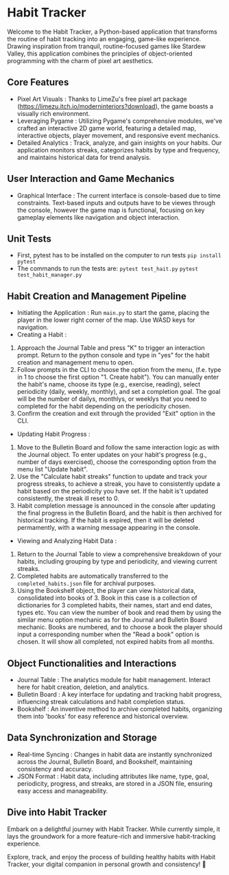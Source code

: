 # Habit Tracker

Welcome to the Habit Tracker, a Python-based application that transforms the routine of habit tracking into an engaging, game-like experience. Drawing inspiration from tranquil, routine-focused games like Stardew Valley, this application combines the principles of object-oriented programming with the charm of pixel art aesthetics.

## Core Features

-  Pixel Art Visuals : Thanks to LimeZu's free pixel art package (https://limezu.itch.io/moderninteriors?download), the game boasts a visually rich environment.
-  Leveraging Pygame : Utilizing Pygame's comprehensive modules, we've crafted an interactive 2D game world, featuring a detailed map, interactive objects, player movement, and responsive event mechanics.
-  Detailed Analytics : Track, analyze, and gain insights on your habits. Our application monitors streaks, categorizes habits by type and frequency, and maintains historical data for trend analysis.

## User Interaction and Game Mechanics

-  Graphical Interface : The current interface is console-based due to time constraints. Text-based inputs and outputs have to be viewes through the console, however the game map is functional, focusing on key gameplay elements like navigation and object interaction. 


## Unit Tests
- First, pytest has to be installed on the computer to run tests 
``` pip install pytest ```
- The commands to run the tests are:
``` pytest test_hait.py ```
``` pytest test_habit_manager.py ```



## Habit Creation and Management Pipeline

-  Initiating the Application : Run `main.py` to start the game, placing the player in the lower right corner of the map. Use WASD keys for navigation.
-  Creating a Habit :
  1. Approach the  Journal Table  and press "K" to trigger an interaction prompt. Return to the python console and type in "yes" for the habit creation and management menu to open. 
  2. Follow prompts in the CLI to choose the option from the menu, (f.e. type in 1 to choose the first option "1. Create habit"). You can manually enter the habit's name, choose its type (e.g., exercise, reading), select periodicity (daily, weekly, monthly), and set a completion goal. The goal will be the number of dailys, monthlys, or weeklys that you need to completed for the habit depending on the periodicity chosen. 
  3. Confirm the creation and exit through the provided "Exit" option in the CLI.
-  Updating Habit Progress :
  1. Move to the  Bulletin Board  and follow the same interaction logic as with the Journal object. To enter updates on your habit's progress (e.g., number of days exercised), choose the corresponding option from the menu list "Update habit".
  2. Use the "Calculate habit streaks" function to update and track your progress streaks, to achieve a streak, you have to consistently update a habit based on the periodicity you have set. If the habit is't updated consistently, the streak ill reset to 0. 
  3. Habit completion message is announced in the console after updating the final progress in the Bulletin Board, and the habit is then archived for historical tracking. If the habit is expired, then it will be deleted permamently, with a warning message appearing in the console.
-  Viewing and Analyzing Habit Data :
  1. Return to the  Journal Table  to view a comprehensive breakdown of your habits, including grouping by type and periodicity, and viewing current streaks.
  2. Completed habits are automatically transferred to the `completed_habits.json` file for archival purposes.
  3. Using the Bookshelf object, the player can view historical data, consolidated into books of 3. Book in this case is a collection of dictionaries for 3 completed habits, their names, start and end dates, types etc. You can view the number of book and read them by using the similar menu option mechanic as for the Journal and Bulletin Board mechanic. Books are numbered, and to choose a book the player should input a corresponding number when the "Read a book" option is chosen. It will show all completed, not expired habits from all months.


## Object Functionalities and Interactions

- Journal Table : The analytics module for habit management. Interact here for habit creation, deletion, and analytics.
-  Bulletin Board : A key interface for updating and tracking habit progress, influencing streak calculations and habit completion status.
-  Bookshelf : An inventive method to archive completed habits, organizing them into 'books' for easy reference and historical overview.

## Data Synchronization and Storage

-  Real-time Syncing : Changes in habit data are instantly synchronized across the Journal, Bulletin Board, and Bookshelf, maintaining consistency and accuracy.
-  JSON Format : Habit data, including attributes like name, type, goal, periodicity, progress, and streaks, are stored in a JSON file, ensuring easy access and manageability.

## Dive into Habit Tracker

Embark on a delightful journey with Habit Tracker. While currently simple, it lays the groundwork for a more feature-rich and immersive habit-tracking experience. 

Explore, track, and enjoy the process of building healthy habits with Habit Tracker, your digital companion in personal growth and consistency! 🌟